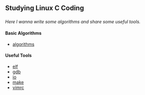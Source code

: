 ## Studying Linux C Coding
###

*Here l wanna write some algorithms and share some useful tools.*

#### Basic Algorithms
* [algorithms](https://github.com/shinytang6/BookDemo/tree/master/Studying%20Linux%20C%20Coding/algorithm)

#### Useful Tools
* [elf](https://github.com/shinytang6/BookDemo/blob/master/Studying%20Linux%20C%20Coding/elf.md)
* [gdb](https://github.com/shinytang6/BookDemo/blob/master/Studying%20Linux%20C%20Coding/gdb.md)
* [io](https://github.com/shinytang6/BookDemo/blob/master/Studying%20Linux%20C%20Coding/io.md)
* [make](https://github.com/shinytang6/BookDemo/blob/master/Studying%20Linux%20C%20Coding/make.md)
* [vimrc](https://github.com/shinytang6/BookDemo/blob/master/Studying%20Linux%20C%20Coding/vimrc.md)